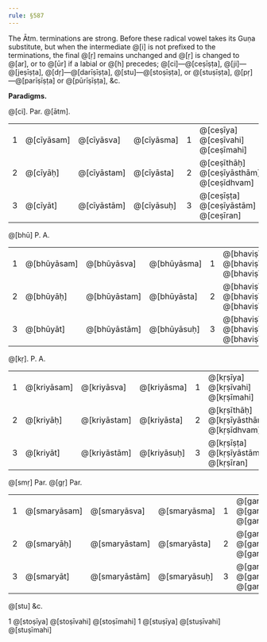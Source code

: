 ```yaml
---
rule: §587
---
```


The Ātm. terminations are strong. Before these radical vowel takes its Guṇa substitute, but when the intermediate @[i] is not prefixed to the terminations, the final @[ṛ] remains unchanged and @[ṛ] is changed to @[ar], or to @[ūr] if a labial or @[h] precedes; @[ci]—@[ceṣīṣṭa], @[ji]—@[jeṣīṣṭa], @[dṛ]—@[darīṣīṣṭa], @[stu]—@[stoṣīṣṭa], or @[stuṣīṣṭa], @[pṛ]—@[parīṣīṣṭa] or @[pūrīṣīṣṭa], &c.

**Paradigms.**

@[ci].
Par. @[ātm].

| | | | | | |
|---|---|---|---|---|---|
| 1 | @[cīyāsam] | @[cīyāsva] | @[cīyāsma] | 1 | @[ceṣīya] @[ceṣīvahi] @[ceṣīmahi] |
| 2 | @[cīyāḥ] | @[cīyāstam] | @[cīyāsta] | 2 | @[ceṣīthāḥ] @[ceṣīyāsthām] @[ceṣīdhvam] |
| 3 | @[cīyāt] | @[cīyāstām] | @[cīyāsuḥ] | 3 | @[ceṣīṣṭa] @[ceṣīyāstām] @[ceṣīran] |

@[bhū] P. A.

| | | | | | |
|---|---|---|---|---|---|
| 1 | @[bhūyāsam] | @[bhūyāsva] | @[bhūyāsma] | 1 | @[bhaviṣīya] @[bhaviṣīvahi] @[bhaviṣīmahi] |
| 2 | @[bhūyāḥ] | @[bhūyāstam] | @[bhūyāsta] | 2 | @[bhaviṣīthāḥ] @[bhaviṣīyāsthām] @[bhaviṣīdhvam] |
| 3 | @[bhūyāt] | @[bhūyāstām] | @[bhūyāsuḥ] | 3 | @[bhaviṣīṣṭa] @[bhaviṣīyāstām] @[bhaviṣīran] |

@[kṛ]. P. A.

| | | | | | |
|---|---|---|---|---|---|
| 1 | @[kriyāsam] | @[kriyāsva] | @[kriyāsma] | 1 | @[kṛṣīya] @[kṛṣīvahi] @[kṛṣīmahi] |
| 2 | @[kriyāḥ] | @[kriyāstam] | @[kriyāsta] | 2 | @[kṛṣīthāḥ] @[kṛṣīyāsthām] @[kṛṣīdhvam] |
| 3 | @[kriyāt] | @[kriyāstām] | @[kriyāsuḥ] | 3 | @[kṛṣīṣṭa] @[kṛṣīyāstām] @[kṛṣīran] |

@[smṛ] Par. @[gṛ] Par.

| | | | | | |
|---|---|---|---|---|---|
| 1 | @[smaryāsam] | @[smaryāsva] | @[smaryāsma] | 1 | @[garyāsam] @[garyāsva] @[garyāsma] |
| 2 | @[smaryāḥ] | @[smaryāstam] | @[smaryāsta] | 2 | @[garyāḥ] @[garyāstam] @[garyāsta] |
| 3 | @[smaryāt] | @[smaryāstām] | @[smaryāsuḥ] | 3 | @[garyāt] @[garyāstām] @[garyāsuḥ] |

@[stu] &c.

1 @[stoṣīya] @[stoṣīvahi] @[stoṣīmahi] 1 @[stuṣīya] @[stuṣīvahi] @[stuṣīmahi]
